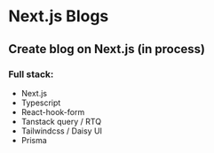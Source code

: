 # Next.js Blogs

## Create blog on Next.js (in process)

### Full stack:

- Next.js
- Typescript
- React-hook-form
- Tanstack query / RTQ
- Tailwindcss / Daisy UI
- Prisma